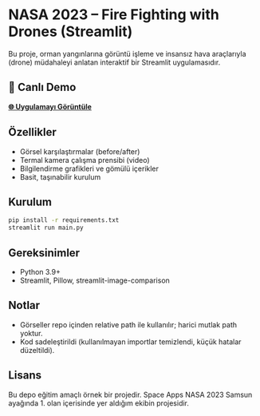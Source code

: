 # NASA 2023 – Fire Fighting with Drones (Streamlit)

Bu proje, orman yangınlarına görüntü işleme ve insansız hava araçlarıyla (drone) müdahaleyi anlatan interaktif bir Streamlit uygulamasıdır.

## 🚀 Canlı Demo

**[🌐 Uygulamayı Görüntüle](https://nasa2023.streamlit.app/)**

## Özellikler
- Görsel karşılaştırmalar (before/after)
- Termal kamera çalışma prensibi (video)
- Bilgilendirme grafikleri ve gömülü içerikler
- Basit, taşınabilir kurulum

## Kurulum
```bash
pip install -r requirements.txt
streamlit run main.py
```

## Gereksinimler
- Python 3.9+
- Streamlit, Pillow, streamlit-image-comparison

## Notlar
- Görseller repo içinden relative path ile kullanılır; harici mutlak path yoktur.
- Kod sadeleştirildi (kullanılmayan importlar temizlendi, küçük hatalar düzeltildi).

## Lisans
Bu depo eğitim amaçlı örnek bir projedir. Space Apps NASA 2023 Samsun ayağında 1. olan içerisinde yer aldığım ekibin projesidir.
